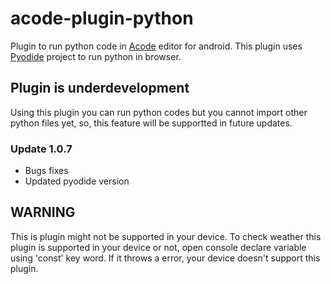 # acode-plugin-python

Plugin to run python code in [Acode](https://acode.foxdebug.com) editor for android. This plugin uses [Pyodide](https://pyodide.org) project to run python in browser.

## Plugin is underdevelopment

Using this plugin you can run python codes but you cannot import other python files yet, so, this feature will be supportted in future updates.

### Update 1.0.7

- Bugs fixes
- Updated pyodide version

## WARNING

This is plugin might not be supported in your device. To check weather this plugin is supported in your device or not, open console declare variable using 'const' key word. If it throws a error, your device doesn't support this plugin.
